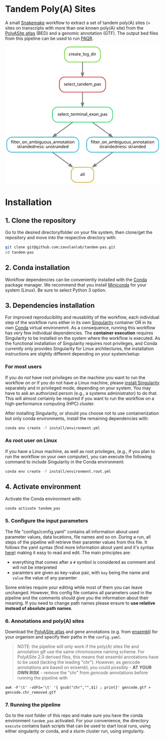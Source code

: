 
# Tandem Poly(A) Sites

A small [Snakemake][snakemake] workflow to extract a set of tandem poly(A) sites (= sites on transcripts with more than one known poly(A) site) from the [PolyASite atlas][polyasite-atlas] (BED) and a genomic annotation (GTF). The output bed files from this pipeline can be used to run [PAQR][paqr].

![rule_graph][rule-graph]

# Installation

## 1. Clone the repository

Go to the desired directory/folder on your file system, then clone/get the 
repository and move into the respective directory with:

```bash
git clone git@github.com:zavolanlab/tandem-pas.git
cd tandem-pas
```

## 2. Conda installation

Workflow dependencies can be conveniently installed with the [Conda][conda]
package manager. We recommend that you install [Miniconda][miniconda-installation] 
for your system (Linux). Be sure to select Python 3 option. 

## 3. Dependencies installation

For improved reproducibility and reusability of the workflow,
each individual step of the workflow runs either in its own [Singularity][singularity]
container OR in its own [Conda][conda] virtual environemnt. 
As a consequence, running this workflow has very few individual dependencies. 
The **container execution** requires Singularity to be installed on the system where the workflow is executed. 
As the functional installation of Singularity requires root privileges, and Conda currently only provides Singularity
for Linux architectures, the installation instructions are slightly different depending on your system/setup:

### For most users

If you do *not* have root privileges on the machine you want
to run the workflow on *or* if you do not have a Linux machine, please [install
Singularity][singularity-install] separately and in privileged mode, depending
on your system. You may have to ask an authorized person (e.g., a systems
administrator) to do that. This will almost certainly be required if you want
to run the workflow on a high-performance computing (HPC) cluster. 

After installing Singularity, or should you choose not to use containerization but only conda environments, install the remaining dependencies with:
```bash
conda env create -f install/environment.yml
```


### As root user on Linux

If you have a Linux machine, as well as root privileges, (e.g., if you plan to
run the workflow on your own computer), you can execute the following command
to include Singularity in the Conda environment:

```bash
conda env create -f install/environment.root.yml
```

## 4. Activate environment

Activate the Conda environment with:

```bash
conda activate tandem_pas
```


### 5. Configure the input parameters
The file "configs/config.yaml" contains all information about used parameter values, data locations, file names and so on. During a run, all steps of the pipeline will retrieve their paramter values from this file. It follows the yaml syntax (find more information about yaml and it's syntax [here](http://www.yaml.org/)) making it easy to read and edit. The main principles are:
  - everything that comes after a `#` symbol is considered as comment and will not be interpreted
  - paramters are given as key-value pair, with `key` being the name and `value` the value of any paramter


Some entries require your editing while most of them you can leave unchanged. However, this config file contains all parameters used in the pipeline and the comments should give you the information about their meaning. If you need to change path names please ensure to **use relative instead of absolute path names**.

### 6. Annotations and poly(A) sites
Download the [PolyASite atlas][polyasite-atlas] and gene annotations (e.g. from [ensembl][ensembl]) for your organism and specify their paths in the `config.yaml`. 
> NOTE: the pipeline will only work if the poly(A) sites file and annotation gtf use the same chromosome naming scheme. For PolyASite 2.0 derived files, this means that ensembl annotations have to be used (lacking the leading "chr"). However, as gencode annotations are based on ensembl, you could possibly - **AT YOUR OWN RISK** - remove the "chr" from *gencode* annotations before running the pipeline with
```
awk -F'\t' -vOFS='\t' '{ gsub("chr","",$1) ; print}' gencode.gtf > gencode.chr_removed.gtf
``` 

### 7. Running the pipeline
Go to the root folder of this repo and make sure you have the conda environment `tandem_pas` activated. For your convenience, the directory `execute` contains bash scripts that can be used to start local runs, using either singularity or conda, and a slurm cluster run, using singularity.

[polyasite-atlas]: <https://polyasite.unibas.ch/atlas>
[conda]: <https://docs.conda.io/projects/conda/en/latest/index.html>
[miniconda-installation]: <https://docs.conda.io/en/latest/miniconda.html>
[rule-graph]: images/dag.svg
[snakemake]: <https://snakemake.readthedocs.io/en/stable/>
[singularity]: <https://sylabs.io/singularity/>
[singularity-install]: <https://sylabs.io/guides/3.5/admin-guide/installation.html>
[slurm]: <https://slurm.schedmd.com/documentation.html>
[ensembl]: <https://www.ensembl.org/index.html>
[paqr]: <https://github.com/zavolanlab/PAQR_KAPAC>